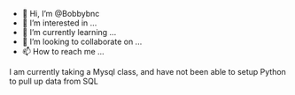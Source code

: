 - 👋 Hi, I’m @Bobbybnc
- 👀 I’m interested in ...
- 🌱 I’m currently learning ...
- 💞️ I’m looking to collaborate on ...
- 📫 How to reach me ...

<!---
Bobbybnc/Bobbybnc is a ✨ special ✨ repository because its `README.md` (this file) appears on your GitHub profile.
You can click the Preview link to take a look at your changes.
--->
I am currently taking a Mysql class, and have not been able to setup Python to pull up data from SQL
